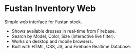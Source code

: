 # Fustan Inventory Web

Simple web interface for Fustan stock.

- Shows available dresses in real-time from Firebase.
- Search by Model, Color, Size (interactive live filter).
- Works on desktop and mobile browsers.
- Built with HTML, CSS, JS, and Firebase Realtime Database.

